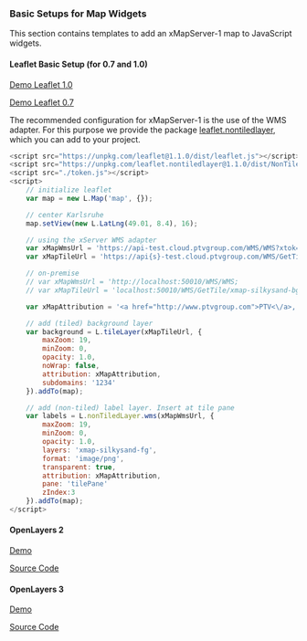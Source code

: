 ### Basic Setups for Map Widgets

This section contains templates to add an xMapServer-1 map to JavaScript widgets.

#### Leaflet Basic Setup (for 0.7 and 1.0)

[Demo Leaflet 1.0](https://ptv-logistics.github.io/xserverjs/boilerplate/xmap-1/Leaflet.1.0.html)

[Demo Leaflet 0.7](https://ptv-logistics.github.io/xserverjs/boilerplate/xmap-1/Leaflet.0.7.html)

The recommended configuration for xMapServer-1 is the use of the WMS adapter. For this purpose we provide the package [leaflet.nontiledlayer](https://www.npmjs.com/package/leaflet.nontiledlayer), which you can add to your project.

```javascript
<script src="https://unpkg.com/leaflet@1.1.0/dist/leaflet.js"></script>
<script src="https://unpkg.com/leaflet.nontiledlayer@1.1.0/dist/NonTiledLayer.js"></script>
<script src="./token.js"></script>
<script>
    // initialize leaflet
    var map = new L.Map('map', {});

    // center Karlsruhe
    map.setView(new L.LatLng(49.01, 8.4), 16);

    // using the xServer WMS adapter
    var xMapWmsUrl = 'https://api-test.cloud.ptvgroup.com/WMS/WMS?xtok=' + token;
    var xMapTileUrl = 'https://api{s}-test.cloud.ptvgroup.com/WMS/GetTile/xmap-silkysand-bg/{x}/{y}/{z}.png';

    // on-premise
    // var xMapWmsUrl = 'http://localhost:50010/WMS/WMS;
    // var xMapTileUrl = 'localhost:50010/WMS/GetTile/xmap-silkysand-bg/{x}/{y}/{z}.png';

    var xMapAttribution = '<a href="http://www.ptvgroup.com">PTV<\/a>, TOMTOM';

    // add (tiled) background layer
    var background = L.tileLayer(xMapTileUrl, {
        maxZoom: 19,
        minZoom: 0,
        opacity: 1.0,
        noWrap: false,
        attribution: xMapAttribution,
        subdomains: '1234'
    }).addTo(map);

    // add (non-tiled) label layer. Insert at tile pane
    var labels = L.nonTiledLayer.wms(xMapWmsUrl, {
        maxZoom: 19,
        minZoom: 0,
        opacity: 1.0,
        layers: 'xmap-silkysand-fg',
        format: 'image/png',
        transparent: true,
        attribution: xMapAttribution,
        pane: 'tilePane'
        zIndex:3
    }).addTo(map);
</script>
```

#### OpenLayers 2

[Demo](https://ptv-logistics.github.io/xserverjs/boilerplate/xmap-1/OpenLayers2.html)

[Source Code](https://github.com/ptv-logistics/xserverjs/blob/master/boilerplate/xmap-1/OpenLayers2.html)

#### OpenLayers 3

[Demo](https://ptv-logistics.github.io/xserverjs/boilerplate/xmap-1/OpenLayers3.html)

[Source Code](https://github.com/ptv-logistics/xserverjs/blob/master/boilerplate/xmap-1/OpenLayers3.html)
